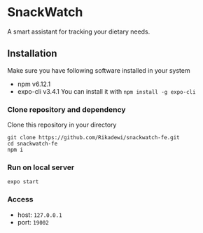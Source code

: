 # SnackWatch
A smart assistant for tracking your dietary needs.

## Installation
Make sure you have following software installed in your system
* npm v6.12.1
* expo-cli v3.4.1
You can install it with `npm install -g expo-cli`

### Clone repository and dependency
Clone this repository in your directory
````
git clone https://github.com/Rikadewi/snackwatch-fe.git
cd snackwatch-fe
npm i
````
### Run on local server
```
expo start
```
### Access
* host: `127.0.0.1`
* port: `19002`
